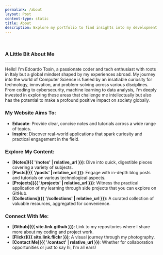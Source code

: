 ```yaml
---
permalink: /about
layout: Post
content-type: static
title: About
description: Explore my portfolio to find insights into my development journey, read my latest blog posts, view my projects on GitHub, browse through my photography on Flickr, and reach out for any collaborations or inquiries.
---
```


<br>

### A Little Bit About Me

---

Hello! I'm Edoardo Tosin, a passionate coder and tech enthusiast with roots in Italy but a global mindset shaped by my experiences abroad. My journey into the world of Computer Science is fueled by an insatiable curiosity for technology, innovation, and problem-solving across various disciplines. From coding to cybersecurity, machine learning to data analysis, I'm deeply invested in exploring these areas that challenge me intellectually but also has the potential to make a profound positive impact on society globally.

### My Website Aims To:

- **Educate**: Provide clear, concise notes and tutorials across a wide range of topics.
- **Inspire**: Discover real-world applications that spark curiosity and practical engagement in the field.

### Explore My Content:

- **[Notes]({{ '/notes' | relative_url }})**: Dive into quick, digestible pieces covering a variety of subjects.
- **[Posts]({{ '/posts' | relative_url }})**:  Engage with in-depth blog posts and tutorials on various technological aspects.
- **[Projects]({{ '/projects' | relative_url }})**: Witness the practical application of my learning through side projects that you can explore on GitHub.
- **[Collections]({{ '/collections' | relative_url }})**: A curated collection of valuable resources, aggregated for convenience.

### Connect With Me:

- **[Github]({{ site.link.github }})**: Link to my repositories where I share more about my coding and project work.
- **[Flickr]({{ site.link.flickr }})**: A visual journey through my photography.
- **[Contact Me]({{ '/contact' | relative_url }})**: Whether for collaboration opportunities or just to say hi, I'm all ears!

<br>
